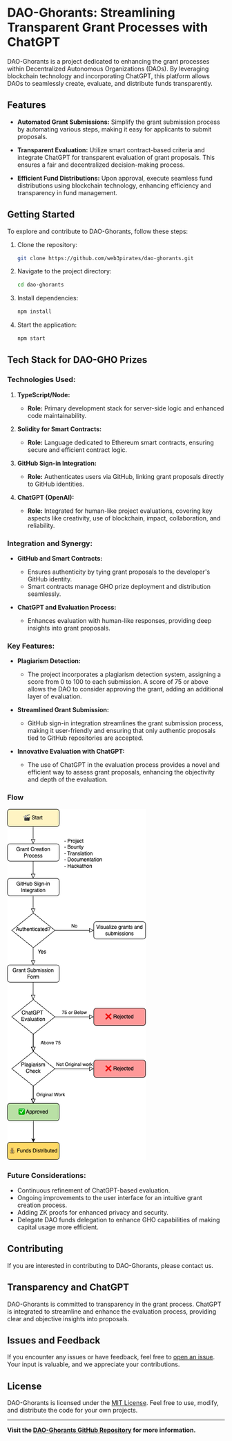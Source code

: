 # DAO-Ghorants: Streamlining Transparent Grant Processes with ChatGPT

DAO-Ghorants is a project dedicated to enhancing the grant processes within Decentralized Autonomous Organizations (DAOs). By leveraging blockchain technology and incorporating ChatGPT, this platform allows DAOs to seamlessly create, evaluate, and distribute funds transparently.

## Features

- **Automated Grant Submissions:** Simplify the grant submission process by automating various steps, making it easy for applicants to submit proposals.

- **Transparent Evaluation:** Utilize smart contract-based criteria and integrate ChatGPT for transparent evaluation of grant proposals. This ensures a fair and decentralized decision-making process.

- **Efficient Fund Distributions:** Upon approval, execute seamless fund distributions using blockchain technology, enhancing efficiency and transparency in fund management.

## Getting Started

To explore and contribute to DAO-Ghorants, follow these steps:

1. Clone the repository:

   ```bash
   git clone https://github.com/web3pirates/dao-ghorants.git
   ```

2. Navigate to the project directory:

   ```bash
   cd dao-ghorants
   ```

3. Install dependencies:

   ```bash
   npm install
   ```

4. Start the application:
   ```bash
   npm start
   ```

## Tech Stack for DAO-GHO Prizes

### Technologies Used:

1. **TypeScript/Node:**

   - **Role:** Primary development stack for server-side logic and enhanced code maintainability.

2. **Solidity for Smart Contracts:**

   - **Role:** Language dedicated to Ethereum smart contracts, ensuring secure and efficient contract logic.

3. **GitHub Sign-in Integration:**

   - **Role:** Authenticates users via GitHub, linking grant proposals directly to GitHub identities.

4. **ChatGPT (OpenAI):**
   - **Role:** Integrated for human-like project evaluations, covering key aspects like creativity, use of blockchain, impact, collaboration, and reliability.

### Integration and Synergy:

- **GitHub and Smart Contracts:**

  - Ensures authenticity by tying grant proposals to the developer's GitHub identity.
  - Smart contracts manage GHO prize deployment and distribution seamlessly.

- **ChatGPT and Evaluation Process:**
  - Enhances evaluation with human-like responses, providing deep insights into grant proposals.

### Key Features:

- **Plagiarism Detection:**

  - The project incorporates a plagiarism detection system, assigning a score from 0 to 100 to each submission. A score of 75 or above allows the DAO to consider approving the grant, adding an additional layer of evaluation.

- **Streamlined Grant Submission:**

  - GitHub sign-in integration streamlines the grant submission process, making it user-friendly and ensuring that only authentic proposals tied to GitHub repositories are accepted.

- **Innovative Evaluation with ChatGPT:**
  - The use of ChatGPT in the evaluation process provides a novel and efficient way to assess grant proposals, enhancing the objectivity and depth of the evaluation.

### Flow

![DAO-Ghorants Flowchart](ghogrants.drawio.png)

### Future Considerations:

- Continuous refinement of ChatGPT-based evaluation.
- Ongoing improvements to the user interface for an intuitive grant creation process.
- Adding ZK proofs for enhanced privacy and security.
- Delegate DAO funds delegation to enhance GHO capabilities of making capital usage more efficient.

## Contributing

If you are interested in contributing to DAO-Ghorants, please contact us.

## Transparency and ChatGPT

DAO-Ghorants is committed to transparency in the grant process. ChatGPT is integrated to streamline and enhance the evaluation process, providing clear and objective insights into proposals.

## Issues and Feedback

If you encounter any issues or have feedback, feel free to [open an issue](https://github.com/web3pirates/dao-ghorants/issues). Your input is valuable, and we appreciate your contributions.

## License

DAO-Ghorants is licensed under the [MIT License](LICENSE). Feel free to use, modify, and distribute the code for your own projects.

---

**Visit the [DAO-Ghorants GitHub Repository](https://github.com/web3pirates/dao-ghorants) for more information.**

